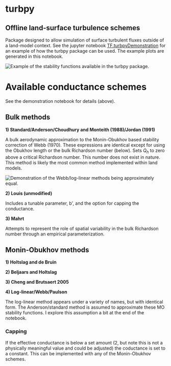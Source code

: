 # turbpy
## Offline land-surface turbulence schemes
Package designed to allow simulation of surface turbulent fluxes outside of a land-model context. See the jupyter notebook [TF.turbpyDemonstration](./TF.turbpyDemonstration.ipynb) for an example of how the turbpy package can be used. The example plots are generated in this notebook.

![Example of the stability functions available in the turbpy package.](https://github.com/klapo/turbpy/blob/master/turbpy.idealized.jpg)

# Available conductance schemes

See the demonstration notebook for details (above).

## Bulk methods
**1) Standard/Anderson/Choudhury and Monteith (1988)/Jordan (1991)**

A bulk aerodynamic approximation to the Monin-Obukhov based stability correction of Webb (1970). These expressions are identical except for using the Obukhov length or the bulk Richardson number (below). Sets $Q_h$ to zero above a critical Richardson number. This number does not exist in nature. This method is likely the most common method implemented within land models.

![Demonstration of the Webb/log-linear methods being approximately equal.](https://github.com/klapo/turbpy/blob/master/turbpy.idealized_loglinear.jpg)

**2) Louis (unmodified)**

Includes a tunable parameter, b', and the option for capping the conductance.

**3) Mahrt**

Attempts to represent the role of spatial variability in the bulk Richardson number through an empirical parameterization.

## Monin-Obukhov methods

**1) Holtslag and de Bruin**

**2)	Beljaars and Holtslag**

**3) Cheng and Brutsaert 2005**

**4) Log-linear/Webb/Paulson** 

The log-linear method appears under a variety of names, but with identical form. The Anderson/standard method is assumed to approximate these MO stability functions. I explore this assumption a bit at the end of the notebook.

### Capping

If the effective conductance is below a set amount (2, but note this is not a physically meaningful value and could be adjusted) the coductance is set to a constant. This can be implemented with any of the Monin-Obukhov schemes.
